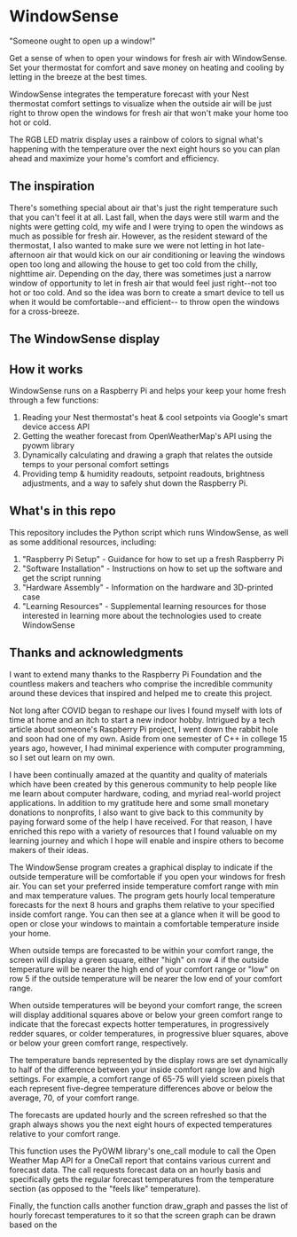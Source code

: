 # WindowSense
"Someone ought to open up a window!"

Get a sense of when to open your windows for fresh air with WindowSense.
Set your thermostat for comfort and save money on heating and cooling by 
letting in the breeze at the best times.  

WindowSense integrates the temperature forecast with your Nest thermostat
comfort settings to visualize when the outside air will be just right to
throw open the windows for fresh air that won't make your home too hot or cold.

The RGB LED matrix display uses a rainbow of colors to signal what's happening
with the temperature over the next eight hours so you can plan ahead and 
maximize your home's comfort and efficiency.

## The inspiration

There's something special about air that's just the right temperature such that
you can't feel it at all.  Last fall, when the days were still warm and the 
nights were getting cold, my wife and I were trying to open the windows as much as possible
for fresh air. However, as the resident steward of the thermostat, 
I also wanted to make sure we were not letting in hot late-afternoon air that 
would kick on our air conditioning or leaving the windows open too long and 
allowing the house to get too cold from the chilly, nighttime air.  Depending 
on the day, there was sometimes just a narrow window of opportunity to let in 
fresh air that would feel just right--not too hot or too cold.  And so the idea
was born to create a smart device to tell us when it would be comfortable--and efficient--
to throw open the windows for a cross-breeze.

## The WindowSense display



## How it works

WindowSense runs on a Raspberry Pi  and helps your keep your home fresh through a few functions:

1. Reading your Nest thermostat's heat & cool setpoints via Google's smart device access API
2. Getting the weather forecast from OpenWeatherMap's API using the pyowm library 
3. Dynamically calculating and drawing a graph that relates the outside temps to
your personal comfort settings
4. Providing temp & humidity readouts, setpoint readouts, brightness adjustments, and 
a way to safely shut down the Raspberry Pi.

## What's in this repo

This repository includes the Python script which runs WindowSense, as well as some additional resources, including:

1. "Raspberry Pi Setup" - Guidance for how to set up a fresh Raspberry Pi
2. "Software Installation" - Instructions on how to set up the software and get the script running
3. "Hardware Assembly" - Information on the hardware and 3D-printed case
4. "Learning Resources" - Supplemental learning resources for those interested in learning more about 
the technologies used to create WindowSense

## Thanks and acknowledgments

I want to extend many thanks to the Raspberry Pi Foundation and the countless makers and teachers
who comprise the incredible community around these devices that inspired and helped me to create this project.

Not long after COVID began to reshape our lives I found myself with lots of time at home 
and an itch to start a new indoor hobby.  Intrigued by a tech article about someone's 
Raspberry Pi project, I went down the rabbit hole and soon had one of my own.  Aside from
one semester of C++ in college 15 years ago, however, I had minimal experience with computer programming, 
so I set out learn on my own.  

I have been continually amazed at the quantity and quality 
of materials which have been created by this generous community to help people like me 
learn about computer hardware, coding, and myriad real-world project applications.  In addition
to my gratitude here and some small monetary donations to nonprofits, I also 
want to give back to this community by paying forward some of the help
I have received.  For that reason, I have enriched this repo with a variety of
resources that I found valuable on my learning journey and which I hope
will enable and inspire others to become makers of their ideas.






The WindowSense program creates a graphical display to indicate if the
outside temperature will be comfortable if you open your windows for 
fresh air.  You can set your preferred inside temperature comfort range 
with min and max temperature values.  The program gets hourly local 
temperature forecasts for the next 8 hours and graphs them relative to 
your specified inside comfort range.  You can then see at a glance when 
it will be good to open or close your windows to maintain a comfortable 
temperature inside your home.

When outside temps are forecasted to be within your comfort range, the 
screen will display a green square, either "high" on row 4 if the outside
temperature will be nearer the high end of your comfort range or "low" on row 5
if the outside temperature will be nearer the low end of your comfort range.

When outside temperatures will be beyond your comfort range, the screen will
display additional squares above or below your green comfort range to indicate
that the forecast expects hotter temperatures, in progressively redder squares,
or colder temperatures, in progressive bluer squares, above or below your green
comfort range, respectively.

The temperature bands represented by the display rows are set dynamically to
half of the difference between your inside comfort range low and high settings.
For example, a comfort range of 65-75 will yield screen pixels that each
represent five-degree temperature differences above or below the average, 70,
of your comfort range.

The forecasts are updated hourly and the screen refreshed so that the graph
always shows you the next eight hours of expected temperatures relative to your
comfort range.

This function uses the PyOWM library's one_call module to call
the Open Weather Map API for a OneCall report that contains
various current and forecast data.  The call requests forecast
data on an hourly basis and specifically gets the regular
forecast temperatures from the temperature section (as opposed
to the "feels like" temperature).

Finally, the function calls another function draw_graph and
passes the list of hourly forecast temperatures to it so that
the screen graph can be drawn based on the

